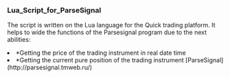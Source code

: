 ### Lua_Script_for_ParseSignal
The script is written on the Lua language for the Quick trading platform. It helps to wide the functions of the Parsesignal program due to the next abilities: 
<li>
*Getting the price of the trading instrument in real date time 
<li>
*Getting the current pure position of the trading instrument [ParseSignal](http://parsesignal.tmweb.ru/)
